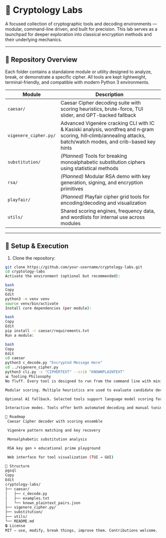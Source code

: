 # 🧪 Cryptology Labs

A focused collection of cryptographic tools and decoding environments — modular, command-line driven, and built for precision. This lab serves as a launchpad for deeper exploration into classical encryption methods and their underlying mechanics.

---

## 📁 Repository Overview

Each folder contains a standalone module or utility designed to analyze, break, or demonstrate a specific cipher. All tools are kept lightweight, terminal-friendly, and compatible with modern Python 3 environments.

| Module | Description |
|--------|-------------|
| `caesar/` | Caesar Cipher decoding suite with scoring heuristics, brute-force, TUI slider, and GPT-backed fallback |
| `vigenere_cipher.py/` | Advanced Vigenère cracking CLI with IC & Kasiski analysis, wordfreq and n‑gram scoring, hill‑climb/annealing attacks, batch/watch modes, and crib-based key hints |
| `substitution/` | *(Planned)* Tools for breaking monoalphabetic substitution ciphers using statistical methods |
| `rsa/` | *(Planned)* Modular RSA demo with key generation, signing, and encryption primitives |
| `playfair/` | *(Planned)* Playfair cipher grid tools for encoding/decoding and visualization |
| `utils/` | Shared scoring engines, frequency data, and wordlists for internal use across modules |

---

## 🔧 Setup & Execution

1. Clone the repository:

```bash
git clone https://github.com/your-username/cryptology-labs.git
cd cryptology-labs
Activate the environment (optional but recommended):

bash
Copy
Edit
python3 -m venv venv
source venv/bin/activate
Install core dependencies (per module):

bash
Copy
Edit
pip install -r caesar/requirements.txt
Run a module:

bash
Copy
Edit
cd caesar
python3 c_decode.py "Encrypted Message Here"
cd ../vigenere_cipher.py
python3 cli.py -c "CIPHERTEXT" --crib "KNOWNPLAINTEXT"
📊 Tooling Philosophy
No fluff. Every tool is designed to run from the command line with minimal overhead.

Modular scoring. Multiple heuristics are used to evaluate candidate decryptions: segmentation, frequency, n-gram statistics, substrings, chi-squared, and ensemble methods.

Optional AI fallback. Selected tools support language model scoring for high-entropy ciphertexts.

Interactive modes. Tools offer both automated decoding and manual tuning via TUI sliders or prompt-driven input.

🚧 Roadmap
 Caesar Cipher decoder with scoring ensemble

 Vigenère pattern matching and key recovery

 Monoalphabetic substitution analysis

 RSA key gen + educational prime playground

 Web interface for tool visualization (TUI → GUI)

📂 Structure
pgsql
Copy
Edit
cryptology-labs/
├── caesar/
│   ├── c_decode.py
│   ├── examples.txt
│   └── known_plaintext_pairs.json
├── vigenere_cipher.py/
├── substitution/
├── utils/
└── README.md
🔒 License
MIT — use, modify, break things, improve them. Contributions welcome.


